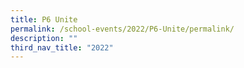 ```yaml
---
title: P6 Unite
permalink: /school-events/2022/P6-Unite/permalink/
description: ""
third_nav_title: "2022"
---
```

